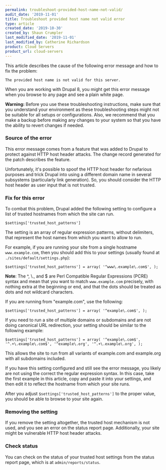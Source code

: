 ```yaml
---
permalink: troubleshoot-provided-host-name-not-valid/
audit_date: '2019-11-01'
title: Troubleshoot provided host name not valid error
type: article
created_date: '2019-10-30'
created_by: Shaun Crumpler
last_modified_date: '2019-11-01'
last_modified_by: Catherine Richardson
product: Cloud Servers
product_url: cloud-servers
---
```


This article describes the cause of the following error message and how to fix
the problem:

``The provided host name is not valid for this server.``

When you are working with Drupal 8, you might get this error message when you
browse to any page and see a plain white page.

**Warning:** Before you use these troubleshooting instructions, make sure that you understand your environment as these troubleshooting steps might not be suitable for all setups or configurations. Also, we recommend that you make a backup before making any changes to your system so that you have the ability to revert changes if needed.

### Source of the error

This error message comes from a feature that was added to Drupal to protect
against HTTP host header attacks. The change record generated for the patch
describes the feature.

Unfortunately, it's possible to spoof the HTTP host header for nefarious purposes and trick Drupal into using a different domain name in several subsystems (particularly link generation). So, you should consider the HTTP host header as user input that is not trusted.



### Fix for this error

To combat this problem, Drupal added the following setting to configure a list
of trusted hostnames from which the site can run.

`$settings['trusted_host_patterns']`

The setting is an array of regular expression patterns, without delimiters,
that represent the host names from which you want to allow to run.

For example, if you are running your site from a single hostname ``www.example.com``, then you should add this to your settings (usually found at ``./sites/default/settings.php``):

``$settings['trusted_host_patterns'] = array(
  '^www\.example\.com$',
);``

**Note**: The ^, \\., and $ are Perl Compatible Regular Expressions (PCRE) syntax and mean that you want to match
``www.example.com`` precisely, with nothing extra at the beginning or end, and
that the dots should be treated as dots and not wildcard characters.

If you are running from "example.com", use the following:

``$settings['trusted_host_patterns'] = array(
  '^example\.com$',
);``

If you need to run a site of multiple domains or subdomains and are not doing
canonical URL redirection, your setting should be similar to the following
example:

``$settings['trusted_host_patterns'] = array(
  '^example\.com$',
  '^.+\.example\.com$',
  '^example\.org',
  '^.+\.example\.org',
);``

This allows the site to run from all variants of example.com and example.org
with all subdomains included.

If you have this setting configured and still see the error message, you
likely are not using the correct the regular expression syntax. In this case,
take the first example in this article, copy and paste it into your settings, and
then edit it to reflect the hostname from which your site runs.


After you adjust ``$settings['trusted_host_patterns']`` to the proper value,
you should be able to browse to your site again.

### Removing the setting

If you remove the setting altogether, the trusted host mechanism is not used,
and you see an error on the status report page. Additionally, your site might
be vulnerable HTTP host header attacks.

### Check status

You can check on the status of your trusted host settings from the status
report page, which is at ``admin/reports/status``.

